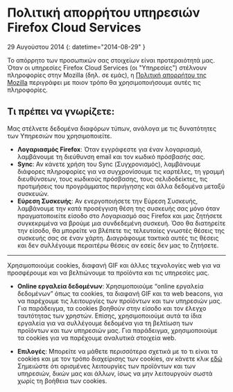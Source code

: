 # Πολιτική απορρήτου υπηρεσιών Firefox Cloud Services

29 Αυγούστου 2014
{: datetime="2014-08-29" }

Το απόρρητο των προσωπικών σας στοιχείων είναι προτεραιότητά μας. Όταν οι υπηρεσίες Firefox Cloud Services (οι "Υπηρεσίες") στέλνουν πληροφορίες στην Mozilla (δηλ. σε εμάς), η [Πολιτική απορρήτου της Mozilla](https://www.mozilla.org/privacy/) περιγράφει με ποιον τρόπο θα χρησιμοποιήσουμε αυτές τις πληροφορίες.

## Τι πρέπει να γνωρίζετε:

Μας στέλνετε δεδομένα διαφόρων τύπων, ανάλογα με τις δυνατότητες των Υπηρεσιών που χρησιμοποιείτε.

* **Λογαριασμός Firefox**: Όταν εγγράφεστε για έναν λογαριασμό, λαμβάνουμε τη διεύθυνση email και τον κωδικό πρόσβασής σας.
* **Sync**: Αν κάνετε χρήση του Sync (Συγχρονισμός), λαμβάνουμε διάφορες πληροφορίες για να συγχρονίσουμε τις καρτέλες, τη γραμμή διευθύνσεων, τους κωδικούς πρόσβασης, τους σελιδοδείκτες, τις προτιμήσεις του προγράμματος περιήγησης και άλλα δεδομένα μεταξύ συσκευών.
* **Εύρεση Συσκευής**: Αν ενεργοποιήσετε την Εύρεση Συσκευής, λαμβάνουμε την κατά προσέγγιση θέση της συσκευής σας μόνο όταν πραγματοποιείτε είσοδο στο Λογαριασμό σας Firefox και μας ζητήσετε συγκεκριμένα να βρούμε μια συνδεδεμένη συσκευή.  Όσο θα διατηρείτε την είσοδο, θα μπορείτε να βλέπετε τις τελευταίες γνωστές θέσεις της συσκευής σας σε έναν χάρτη.  Διαγράφουμε τακτικά αυτές τις θέσεις και δεν συλλέγουμε περαιτέρω θέσεις αν εσείς δεν μας το ζητήσετε.

---------------------------------------

Χρησιμοποιούμε cookies, διαφανή GIF και άλλες τεχνολογίες web για να προσφέρουμε και να βελτιώνουμε τα προϊόντα και τις υπηρεσίες μας.

* **Online εργαλεία δεδομένων**: Χρησιμοποιούμε “online εργαλεία δεδομένων” όπως τα cookies, τα διαφανή GIF και τα web beacons, για να παρέχουμε τις λειτουργίες των προϊόντων και των υπηρεσιών μας. Για παράδειγμα, τα cookies βοηθούν στην είσοδο και τον έλεγχο ταυτότητας των χρηστών. Επίσης, χρησιμοποιούμε αυτά τα ίδια εργαλεία για να συλλέγουμε δεδομένα για τη βελτίωση των προϊόντων και των υπηρεσιών μας. Για παράδειγμα, χρησιμοποιούμε τα cookies για να παρέχουμε αναλυτικά στοιχεία web.

* **Επιλογές**: Μπορείτε να μάθετε περισσότερα σχετικά με το τι είναι τα cookies και με τον τρόπο διαχείρισης των cookies, αν κάνετε κλικ [εδώ](https://support.mozilla.org/el/kb/cookies-el) Σημειώστε ότι ορισμένες λειτουργίες των προϊόντων και των υπηρεσιών, δικών μας και άλλων, ίσως να μην λειτουργούν σωστά χωρίς τη βοήθεια των cookies.
